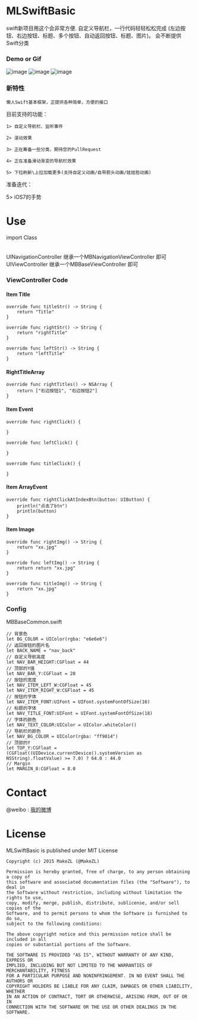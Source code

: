 # MLSwiftBasic
swift新项目用这个会非常方便.  自定义导航栏，一行代码轻轻松松完成 (左边按钮、右边按钮、标题、多个按钮、自动返回按钮、标题、图片)。 会不断提供Swift分类

### Demo or Gif
![image](https://github.com/MakeZL/MLSwiftBasic/blob/master/MLSwiftBasic/Demo1.gif)
![image](https://github.com/MakeZL/MLSwiftBasic/blob/master/MLSwiftBasic/Demo2.gif)
![image](https://github.com/MakeZL/MLSwiftBasic/blob/master/MLSwiftBasic/Demo3.gif)

### 新特性
`懒人Swift基本框架，正提供各种简单，方便的接口 `

目前支持的功能：

`1> 自定义导航栏、监听事件`

`2> 滚动效果`

`3> 正在筹备一些分类，期待您的PullRequest`

`4> 正在准备滑动渐变的导航栏效果`

`5> 下拉刷新\上拉加载更多(支持自定义动画/自带箭头动画/娃娃脸动画)`

准备迭代：

5> iOS7的手势

# Use
import Class
######  
UINavigationController 继承一个MBNavigationViewController 即可
UIViewController 继承一个MBBaseViewController 即可

### ViewController Code
#### Item Title
	override func titleStr() -> String {
        return "Title"
    }
    
    override func rightStr() -> String {
        return "rightTitle"
    }
    
    override func leftStr() -> String {
        return "leftTitle"
    }

#### RightTitleArray
	override func rightTitles() -> NSArray {
        return ["右边按钮1", "右边按钮2"]
    }
    
#### Item Event
    override func rightClick() {
        
    }
    
    override func leftClick() {
        
    } 
    
    override func titleClick() {
        
    }
    
#### Item ArrayEvent
	override func rightClickAtIndexBtn(button: UIButton) {
        println("点击了btn")
        println(button)
    }
#### Item Image
	override func rightImg() -> String {
        return "xx.jpg"
    }
    
    override func leftImg() -> String {
        return return "xx.jpg"
    }
    
    override func titleImg() -> String {
        return "xx.jpg"
    }

### Config
MBBaseCommon.swift

    // 背景色
    let BG_COLOR = UIColor(rgba: "e6e6e6")
 	// 返回按钮的图片名
	let BACK_NAME = "nav_back"
	// 自定义导航高度
	let NAV_BAR_HEIGHT:CGFloat = 44
	// 顶部的Y值
	let NAV_BAR_Y:CGFloat = 20
	// 按钮的宽度
	let NAV_ITEM_LEFT_W:CGFloat = 45
	let NAV_ITEM_RIGHT_W:CGFloat = 45
	// 按钮的字体
	let NAV_ITEM_FONT:UIFont = UIFont.systemFontOfSize(16)
	// 标题的字体
	let NAV_TITLE_FONT:UIFont = UIFont.systemFontOfSize(18)
	// 字体的颜色
	let NAV_TEXT_COLOR:UIColor = UIColor.whiteColor()
	// 导航栏的颜色
	let NAV_BG_COLOR = UIColor(rgba: "ff9814")
	// 顶部的Y
	let TOP_Y:CGFloat = 	(CGFloat((UIDevice.currentDevice().systemVersion as NSString).floatValue) >= 7.0) ? 64.0 : 44.0
	// Margin
	let MARGIN_8:CGFloat = 8.0

# Contact
@weibo : [我的微博](http://weibo.com/makezl/)

# License

MLSwiftBasic is published under MIT License

    Copyright (c) 2015 MakeZL (@MakeZL)
    
    Permission is hereby granted, free of charge, to any person obtaining a copy of
    this software and associated documentation files (the "Software"), to deal in
    the Software without restriction, including without limitation the rights to use,
    copy, modify, merge, publish, distribute, sublicense, and/or sell copies of the
    Software, and to permit persons to whom the Software is furnished to do so,
    subject to the following conditions:
    
    The above copyright notice and this permission notice shall be included in all
    copies or substantial portions of the Software.
    
    THE SOFTWARE IS PROVIDED "AS IS", WITHOUT WARRANTY OF ANY KIND, EXPRESS OR
    IMPLIED, INCLUDING BUT NOT LIMITED TO THE WARRANTIES OF MERCHANTABILITY, FITNESS
    FOR A PARTICULAR PURPOSE AND NONINFRINGEMENT. IN NO EVENT SHALL THE AUTHORS OR
    COPYRIGHT HOLDERS BE LIABLE FOR ANY CLAIM, DAMAGES OR OTHER LIABILITY, WHETHER
    IN AN ACTION OF CONTRACT, TORT OR OTHERWISE, ARISING FROM, OUT OF OR IN
    CONNECTION WITH THE SOFTWARE OR THE USE OR OTHER DEALINGS IN THE SOFTWARE.